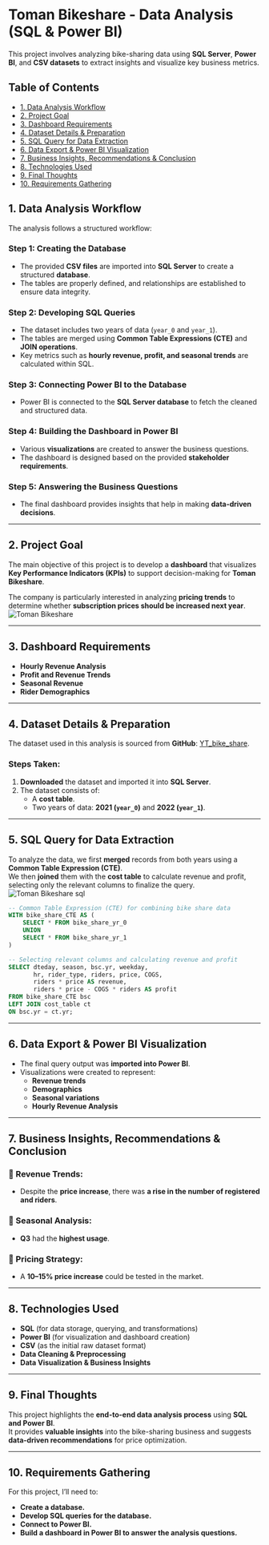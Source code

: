 # **Toman Bikeshare - Data Analysis (SQL & Power BI)**  
This project involves analyzing bike-sharing data using **SQL Server**, **Power BI**, and **CSV datasets** to extract insights and visualize key business metrics.

## Table of Contents
- [1. Data Analysis Workflow](#1-data-analysis-workflow)
- [2. Project Goal](#2-project-goal)
- [3. Dashboard Requirements](#3-dashboard-requirements)
- [4. Dataset Details & Preparation](#4-dataset-details--preparation)
- [5. SQL Query for Data Extraction](#5-sql-query-for-data-extraction)
- [6. Data Export & Power BI Visualization](#6-data-export--power-bi-visualization)
- [7. Business Insights, Recommendations & Conclusion](#7-business-insights-recommendations--conclusion)
- [8. Technologies Used](#8-technologies-used)
- [9. Final Thoughts](#9-final-thoughts)
- [10. Requirements Gathering](#10-requirements-gathering)

## **1. Data Analysis Workflow**  
The analysis follows a structured workflow:  

### Step 1: Creating the Database  
- The provided **CSV files** are imported into **SQL Server** to create a structured **database**.  
- The tables are properly defined, and relationships are established to ensure data integrity.  

### Step 2: Developing SQL Queries  
- The dataset includes two years of data (`year_0` and `year_1`).  
- The tables are merged using **Common Table Expressions (CTE)** and **JOIN operations**.  
- Key metrics such as **hourly revenue, profit, and seasonal trends** are calculated within SQL.  

### Step 3: Connecting Power BI to the Database  
- Power BI is connected to the **SQL Server database** to fetch the cleaned and structured data.  

### Step 4: Building the Dashboard in Power BI  
- Various **visualizations** are created to answer the business questions.  
- The dashboard is designed based on the provided **stakeholder requirements**.  

### Step 5: Answering the Business Questions 
- The final dashboard provides insights that help in making **data-driven decisions**.  

---

## **2. Project Goal**  
The main objective of this project is to develop a **dashboard** that visualizes **Key Performance Indicators (KPIs)** to support decision-making for **Toman Bikeshare**.  

The company is particularly interested in analyzing **pricing trends** to determine whether **subscription prices should be increased next year**. 
![Toman Bikeshare](https://github.com/user-attachments/assets/b4ba235d-55a9-4d0e-aede-2988757e212c)

---

## **3. Dashboard Requirements**   
- **Hourly Revenue Analysis**  
- **Profit and Revenue Trends**  
- **Seasonal Revenue**  
- **Rider Demographics**
---

## **4. Dataset Details & Preparation**  
The dataset used in this analysis is sourced from **GitHub**: [YT_bike_share](https://github.com/Gaelim/YT_bike_share).  

### **Steps Taken:**  
1. **Downloaded** the dataset and imported it into **SQL Server**.  
2. The dataset consists of:  
   - A **cost table**.  
   - Two years of data: **2021 (`year_0`)** and **2022 (`year_1`)**.  

---

## **5. SQL Query for Data Extraction**  
To analyze the data, we first **merged** records from both years using a **Common Table Expression (CTE)**.  
We then **joined** them with the **cost table** to calculate revenue and profit, selecting only the relevant columns to finalize the query.
![Toman Bikeshare sql](https://github.com/user-attachments/assets/f3729c39-ac43-4ba7-b2b5-4b9155abb30b)

```sql
-- Common Table Expression (CTE) for combining bike share data  
WITH bike_share_CTE AS (  
    SELECT * FROM bike_share_yr_0  
    UNION  
    SELECT * FROM bike_share_yr_1  
)  

-- Selecting relevant columns and calculating revenue and profit  
SELECT dteday, season, bsc.yr, weekday,  
       hr, rider_type, riders, price, COGS,  
       riders * price AS revenue,  
       riders * price - COGS * riders AS profit  
FROM bike_share_CTE bsc  
LEFT JOIN cost_table ct  
ON bsc.yr = ct.yr;
```

---

## 6. Data Export & Power BI Visualization  
- The final query output was **imported into Power BI**.  
- Visualizations were created to represent:  
  - **Revenue trends**  
  - **Demographics**  
  - **Seasonal variations**
  - **Hourly Revenue Analysis**  

--- 
## 7. Business Insights, Recommendations & Conclusion

### 📌 Revenue Trends:  
- Despite the **price increase**, there was **a rise in the number of registered and riders**.  

### 📌 Seasonal Analysis:  
- **Q3** had the **highest usage**.  

### 📌 Pricing Strategy:  
- A **10–15% price increase** could be tested in the market.

---

## 8. Technologies Used  
- **SQL** (for data storage, querying, and transformations)  
- **Power BI** (for visualization and dashboard creation)  
- **CSV** (as the initial raw dataset format)  
- **Data Cleaning & Preprocessing**  
- **Data Visualization & Business Insights**  

---

## 9. Final Thoughts  
This project highlights the **end-to-end data analysis process** using **SQL and Power BI**.  
It provides **valuable insights** into the bike-sharing business and suggests **data-driven recommendations** for price optimization.

---
## 10. Requirements Gathering
For this project, I’ll need to:
- **Create a database.**
- **Develop SQL queries for the database.**
- **Connect to Power BI.**
- **Build a dashboard in Power BI to answer the analysis questions.**
